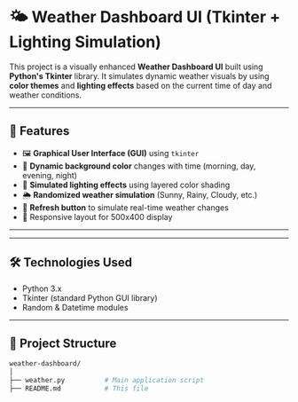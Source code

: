 # 🌤️ Weather Dashboard UI (Tkinter + Lighting Simulation)

This project is a visually enhanced **Weather Dashboard UI** built using **Python's Tkinter** library. It simulates dynamic weather visuals by using **color themes** and **lighting effects** based on the current time of day and weather conditions.

---

## 📌 Features

- 🖼️ **Graphical User Interface (GUI)** using `tkinter`
- 🌈 **Dynamic background color** changes with time (morning, day, evening, night)
- 🔆 **Simulated lighting effects** using layered color shading
- 🌦️ **Randomized weather simulation** (Sunny, Rainy, Cloudy, etc.)
- 🔄 **Refresh button** to simulate real-time weather changes
- 📱 Responsive layout for 500x400 display

---


---

## 🛠️ Technologies Used

- Python 3.x
- Tkinter (standard Python GUI library)
- Random & Datetime modules

---

## 📁 Project Structure

```bash
weather-dashboard/
│
├── weather.py          # Main application script
├── README.md           # This file


